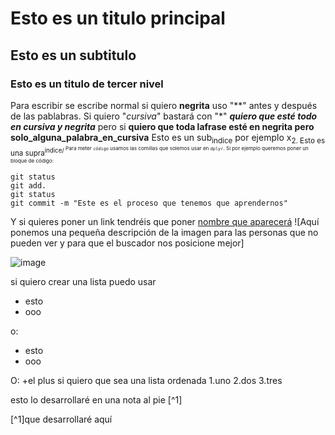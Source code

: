# Esto es un titulo principal
## Esto es un subtitulo
### Esto es un titulo de tercer nivel

Para escribir se escribe normal si quiero **negrita** uso "**" antes y después de las pablabras. Si quiero "*cursiva*" bastará con "*"
***quiero que esté todo en cursiva y negrita*** pero si **quiero que toda lafrase esté en negrita pero solo_alguna_palabra_en_cursiva**
Esto es un sub<sub>indice</sub> por ejemplo x<sub>2</sup>.
Esto es una supra<sup>indice/<sup>
Para meter `código` usamos las comillas que solemos  usar en `dplyr`. Si por ejemplo queremos poner un bloque de código:
```
git status
git add.
git status
git commit -m "Este es el proceso que tenemos que aprendernos"
```
Y si quieres poner un link tendréis que poner [nombre que aparecerá](hhttps://leonardo.ai/fac/)
![Aquí ponemos una pequeña descripción de la imagen para las personas que no pueden ver y para que el buscador nos posicione mejor]

![image](https://github.com/erikme05/EjemploR/assets/167762795/e5d2e953-00cd-4b57-92f6-d4d3e5af0326)

si quiero crear una lista puedo usar
- esto
- ooo

o:
* esto
* ooo

O:
+el plus
si quiero que sea una lista ordenada
1.uno
2.dos
3.tres

esto lo desarrollaré en una nota al pie [^1]

[^1]que desarrollaré aquí
